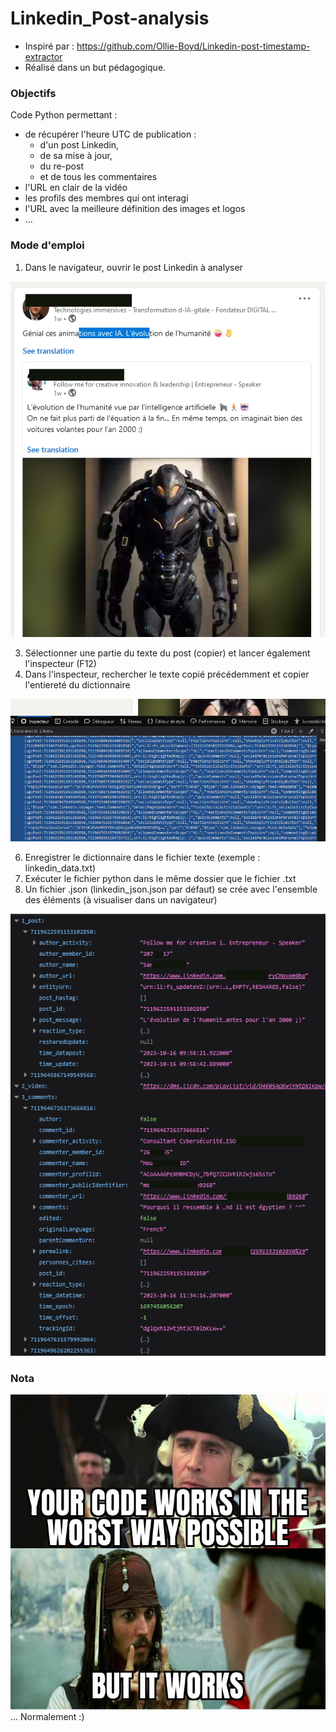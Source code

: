 # Linkedin_Post-analysis
* Inspiré par : https://github.com/Ollie-Boyd/Linkedin-post-timestamp-extractor
* Réalisé dans un but pédagogique.

### Objectifs
Code Python permettant :
* de récupérer l'heure UTC de publication :
  * d'un post Linkedin,
  * de sa mise à jour,
  * du re-post
  * et de tous les commentaires 
* l'URL en clair de la vidéo
* les profils des membres qui ont interagi
* l'URL avec la meilleure définition des images et logos
* ...

### Mode d'emploi
1. Dans le navigateur, ouvrir le post Linkedin à analyser

![alt text](https://github.com/JeromeSORIS/Linkedin_Post-analysis/blob/main/linkedin_1.png)

3. Sélectionner une partie du texte du post (copier) et lancer également l'inspecteur (F12)
4. Dans l'inspecteur, rechercher le texte copié précédemment et copier l'entiereté du dictionnaire

![alt text](https://github.com/JeromeSORIS/Linkedin_Post-analysis/blob/main/linkedin_2.png)

6. Enregistrer le dictionnaire dans le fichier texte (exemple : linkedin_data.txt)
7. Exécuter le fichier python dans le même dossier que le fichier .txt
8. Un fichier .json (linkedin_json.json par défaut) se crée avec l'ensemble des éléments (à visualiser dans un navigateur)

![alt text](https://github.com/JeromeSORIS/Linkedin_Post-analysis/blob/main/linkedin_3.png)

### Nota
![alt text](https://github.com/JeromeSORIS/Linkedin_Post-analysis/blob/main/meme.jpg)
... Normalement :)
